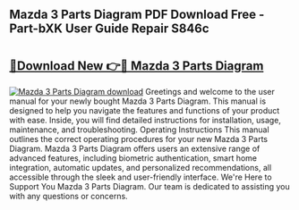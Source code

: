 ## Mazda 3 Parts Diagram PDF Download Free - Part-bXK User Guide Repair S846c

# <h2><a href="http://dftmwa8.blite.top/?on=Mazda+3+Parts+Diagram">🔗Download New 👉🔴 Mazda 3 Parts Diagram</a></h2>

[![Mazda 3 Parts Diagram download](https://i.imgur.com/lujVjoI.png)](http://dftmwa8.blite.top/?on=Mazda+3+Parts+Diagram)
Greetings and welcome to the user manual for your newly bought Mazda 3 Parts Diagram. This manual is designed to help you navigate the features and functions of your product with ease. Inside, you will find detailed instructions for installation, usage, maintenance, and troubleshooting. Operating Instructions This manual outlines the correct operating procedures for your new Mazda 3 Parts Diagram. Mazda 3 Parts Diagram offers users an extensive range of advanced features, including biometric authentication, smart home integration, automatic updates, and personalized recommendations, all accessible through the sleek and user-friendly interface. We're Here to Support You Mazda 3 Parts Diagram. Our team is dedicated to assisting you with any questions or concerns.
